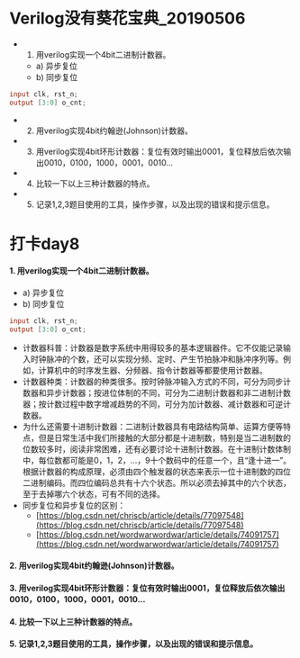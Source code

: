 # Verilog没有葵花宝典_20190506
- 1. 用verilog实现一个4bit二进制计数器。
  - a) 异步复位
  - b) 同步复位
~~~verilog
input clk, rst_n; 
output [3:0] o_cnt;
~~~
- 2. 用verilog实现4bit约翰逊(Johnson)计数器。
- 3. 用verilog实现4bit环形计数器：复位有效时输出0001，复位释放后依次输出0010，0100，1000，0001，0010...
- 4. 比较一下以上三种计数器的特点。
- 5. 记录1,2,3题目使用的工具，操作步骤，以及出现的错误和提示信息。

# 打卡day8
#### 1. 用verilog实现一个4bit二进制计数器。
  - a) 异步复位
  - b) 同步复位
~~~verilog
input clk, rst_n; 
output [3:0] o_cnt;
~~~

- 计数器科普：计数器是数字系统中用得较多的基本逻辑器件。它不仅能记录输入时钟脉冲的个数，还可以实现分频、定时、产生节拍脉冲和脉冲序列等。例如，计算机中的时序发生器、分频器、指令计数器等都要使用计数器。 
- 计数器种类：计数器的种类很多。按时钟脉冲输入方式的不同，可分为同步计数器和异步计数器；按进位体制的不同，可分为二进制计数器和非二进制计数器；按计数过程中数字增减趋势的不同，可分为加计数器、减计数器和可逆计数器。
- 为什么还需要十进制计数器：二进制计数器具有电路结构简单、运算方便等特点，但是日常生活中我们所接触的大部分都是十进制数，特别是当二进制数的位数较多时，阅读非常困难，还有必要讨论十进制计数器。在十进制计数体制中，每位数都可能是0，1，2，…，9十个数码中的任意一个，且“逢十进一”。根据计数器的构成原理，必须由四个触发器的状态来表示一位十进制数的四位二进制编码。而四位编码总共有十六个状态。所以必须去掉其中的六个状态，至于去掉哪六个状态，可有不同的选择。
- 同步复位和异步复位的区别：
  - [https://blog.csdn.net/chriscb/article/details/77097548](https://blog.csdn.net/chriscb/article/details/77097548)
  - [https://blog.csdn.net/wordwarwordwar/article/details/74091757](https://blog.csdn.net/wordwarwordwar/article/details/74091757)



#### 2. 用verilog实现4bit约翰逊(Johnson)计数器。

#### 3. 用verilog实现4bit环形计数器：复位有效时输出0001，复位释放后依次输出0010，0100，1000，0001，0010...

#### 4. 比较一下以上三种计数器的特点。

#### 5. 记录1,2,3题目使用的工具，操作步骤，以及出现的错误和提示信息。
